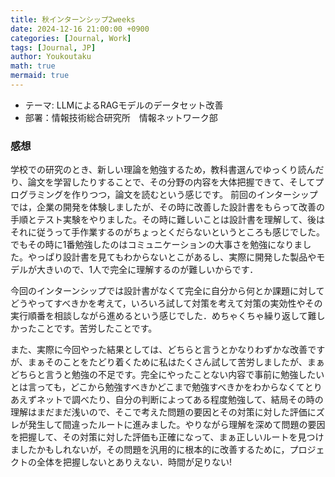 ```yaml
---
title: 秋インターンシップ2weeks
date: 2024-12-16 21:00:00 +0900
categories: [Journal, Work]
tags: [Journal, JP]
author: Youkoutaku
math: true
mermaid: true
---
```


- テーマ: LLMによるRAGモデルのデータセット改善
- 部署：情報技術総合研究所　情報ネットワーク部

### 感想
学校での研究のとき、新しい理論を勉強するため，教科書選んでゆっくり読んだり、論文を学習したりすることで、その分野の内容を大体把握できて、そしてプログラミングを作りつつ，論文を読むという感じです。
前回のインターシップでは，企業の開発を体験しましたが、その時に改善した設計書をもらって改善の手順とテスト実験をやりました。その時に難しいことは設計書を理解して、後はそれに従うって手作業するのがちょっとくだらないというところも感じでした。でもその時に1番勉強したのはコミュニケーションの大事さを勉強になりました。やっぱり設計書を見てもわからないとこがあるし、実際に開発した製品やモデルが大きいので、1人で完全に理解するのが難しいからです．

今回のインターンシップでは設計書がなくて完全に自分から何とか課題に対してどうやってすべきかを考えて，いろいろ試して対策を考えて対策の実効性やその実行順番を相談しながら進めるという感じでした．めちゃくちゃ繰り返して難しかったことです。苦労したことです。

また、実際に今回やった結果としては、どちらと言うとかなりわずかな改善ですが、まぁそのことをたどり着くために私はたくさん試して苦労しましたが、まぁどちらと言うと勉強の不足です。完全にやったことない内容で事前に勉強したいとは言っても，どこから勉強すべきかどこまで勉強すべきかをわからなくてとりあえずネットで調べたり、自分の判断によってある程度勉強して、結局その時の理解はまだまだ浅いので、そこで考えた問題の要因とその対策に対した評価にズレが発生して間違ったルートに進みました。やりながら理解を深めて問題の要因を把握して、その対策に対した評価も正確になって、まぁ正しいルートを見つけましたかもしれないが，その問題を汎用的に根本的に改善するために，プロジェクトの全体を把握しないとありえない．時間が足りない!